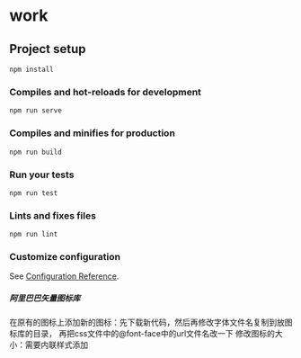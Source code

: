 # work

## Project setup
```
npm install
```

### Compiles and hot-reloads for development
```
npm run serve
```

### Compiles and minifies for production
```
npm run build
```

### Run your tests
```
npm run test
```

### Lints and fixes files
```
npm run lint
```

### Customize configuration
See [Configuration Reference](https://cli.vuejs.org/config/).

##### 阿里巴巴矢量图标库
在原有的图标上添加新的图标：先下载新代码，然后再修改字体文件名复制到放图标库的目录，
再把css文件中的@font-face中的url文件名改一下
修改图标的大小：需要内联样式添加

